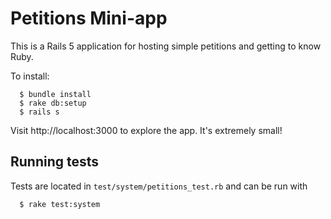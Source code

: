 #  Petitions Mini-app

This is a Rails 5 application for hosting simple petitions and getting to know Ruby.

To install:

```
  $ bundle install
  $ rake db:setup
  $ rails s
```

Visit http://localhost:3000 to explore the app. It's extremely small!

## Running tests

Tests are located in `test/system/petitions_test.rb` and can be run with

```
  $ rake test:system
```
